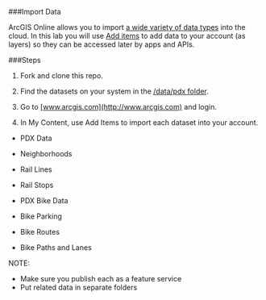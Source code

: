 ###Import Data

ArcGIS Online allows you to import [a wide variety of data types](http://doc.arcgis.com/en/arcgis-online/share-maps/supported-items.htm) into the cloud. In this lab you will use [Add items](http://doc.arcgis.com/en/arcgis-online/share-maps/add-items.htm) to add data to your account (as layers) so they can be accessed later by apps and APIs.

###Steps

1. Fork and clone this repo.

2. Find the datasets on your system in the [/data/pdx folder](./pdx). 

3. Go to [www.arcgis.com](http://www.arcgis.com) and login.

4. In My Content, use Add Items to import each dataset into your account.
  
* PDX Data
 * Neighborhoods
 * Rail Lines
 * Rail Stops
  
* PDX Bike Data
 * Bike Parking
 * Bike Routes
 * Bike Paths and Lanes

NOTE:

 * Make sure you publish each as a feature service
 * Put related data in separate folders

